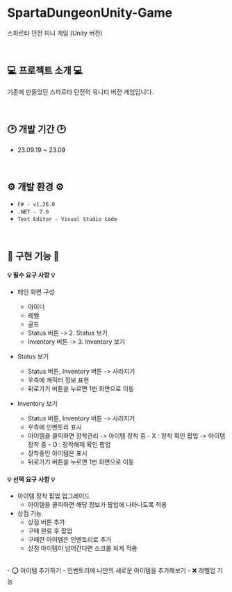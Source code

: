 # SpartaDungeonUnity-Game

스파르타 던전 미니 게임 (Unity 버전)

<br>

## 💻 프로젝트 소개 💻

기존에 만들었던 스파르타 던전의 유니티 버전 게임입니다.

<br>

## 🕑 개발 기간 🕑

* 23.09.19 ~ 23.09

<br>

## ⚙️ 개발 환경 ⚙️

* `C# - v1.26.0`
* `.NET - 7.0`
* `Text Editor - Visual Studio Code`

<br>

## 🔫 구현 기능 🔫

#### 💡 필수 요구 사항 💡

* 메인 화면 구성
    - 아이디
    - 레벨
    - 골드
    - Status 버튼
        -> 2. Status 보기
    - Inventory 버튼
        -> 3. Inventory 보기

* Status 보기
    - Status 버튼, Inventory 버튼
        -> 사라지기
    - 우측에 캐릭터 정보 표현
    - 뒤로가기 버튼을 누르면 1번 화면으로 이동

* Inventory 보기
    - Status 버튼, Inventory 버튼 -> 사라지기
    - 우측에 인벤토리 표시
    - 아이템을 클릭하면 장착관리
        -> 아이템 장착 중 - X  : 장착 확인 팝업
        -> 아이템 장착 중 - O  : 장착해제 확인 팝업
    - 장착중인 아이템은 표시
    - 뒤로가기 버튼을 누르면 1번 화면으로 이동

#### 💡 선택 요구 사항 💡

* 아이템 장착 팝업 업그레이드
    - 아이템을 클릭하면 해당 정보가 팝업에 나타나도록 적용
* 상점 기능
    - 상점 버튼 추가
    - 구매 완료 후 팝업
    - 구매한 아이템은 인벤토리로 추가
    - 상점 아이템이 넘어간다면 스크롤 되게 적용

<br>
- ⭕️ 아이템 추가하기 - 인벤토리에 나만의 새로운 아이템을 추가해보기
- ❌ 레벨업 기능
